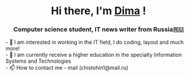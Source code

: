 <h1 align="center">Hi there, I'm <a href="https://github.com/DimaPure" target="_blank">Dima</a> !</h1>
<h3 align="center">Computer science student, IT news writer from Russia🇷🇺</h3>
<p>- 👀 I am interested in working in the IT field, I do coding, layout and much more!<br>
- 🌱 I am currently receive a higher education in the specialty Information Systems and Technologies<br>
- 📫 How to contact me - mail (chistohin1@mail.ru)</p>
